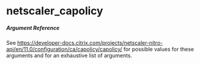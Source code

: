# netscaler_capolicy

##### Argument Reference

See https://developer-docs.citrix.com/projects/netscaler-nitro-api/en/11.0/configuration/ca/capolicy/capolicy/ for possible values for these arguments and for an exhaustive list of arguments.


